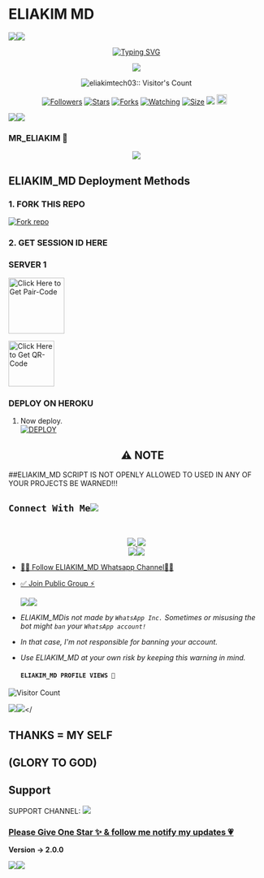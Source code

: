 # ELIAKIM MD
   <a><img src='https://www.imghippo.com/i/xPf6286zw.jpg'/></a><a><img src='https://www.imghippo.com/i/xPf6286zw.jpg'/></a>
<p align="center">
<p align="center">
  <a href="https://git.io/typing-svg"><img src="https://readme-typing-svg.demolab.com?font=EB+Garamond&weight=800&size=28&duration=4000&pause=1000&random=false&width=435&lines=+•★⃝ ELIAKIM_MD★⃝•;MULTI-DEVICE+WHATSAPP+BOT;DEVELOPED+BY+ELIAKIM_TECH;RELEASED+DATE+13%2A8%2F2024." alt="Typing SVG" /></a>
 </p>
<p align="center">
<img src="https://telegra.ph/file/b5e8a490b30177df71db0.jpg"/> 
<p align="center"><img src="https://profile-counter.glitch.me/{Eliakimtech03}/count.svg" alt="eliakimtech03:: Visitor's Count" /></p>
<p align="center">
<a href="https://github.com/Eliakimtech03/followers"><img title="Followers" src="https://img.shields.io/github/followers/Eliakimtech03?color=red&style=flat-square"></a>
<a href="https://github.com/Mselachui03/ELIAKIM_MD/stargazers/"><img title="Stars" src="https://img.shields.io/github/stars/Mselachui03/ELIAKIM_MD?color=blue&style=flat-square"></a>
<a href="https://github.com/Eliakimtech03/ELIAKIM_MD/network/members"><img title="Forks" src="https://img.shields.io/github/forks/Eliakimtech03/ELIAKIM_MD?color=red&style=flat-square"></a>
<a href="https://github.com/eliakimtech03/ELIAKIM_MD/watchers"><img title="Watching" src="https://img.shields.io/github/watchers/Eliakimtech03/ELIAKIM_MD?label=Watchers&color=blue&style=flat-square"></a>
<a href="https://github.com/Eliakimtech03/ELIAKIM_MD/"><img title="Size" src="https://img.shields.io/github/repo-size/Eliakimtech03/ELIAKIM_MD?style=flat-square&color=green"></a>
<a href="https://hits.seeyoufarm.com"><img src="https://hits.seeyoufarm.com/api/count/incr/badge.svg?url=https%3A%2F%2Fgithub.com%2FEliakimtech03%2ELIAKIM_Md&count_bg=%2379C83D&title_bg=%23555555&icon=probot.svg&icon_color=%2300FF6D&title=hits&edge_flat=false"/></a>
<a href="https://github.com/Eliakimtech03/ELIAKIM_MD/graphs/commit-activity"><img height="20" src="https://img.shields.io/badge/Maintained%3F-yes-green.svg"></a>&nbsp;&nbsp;
</p>
<p align='center'>
    </p>
<a><img src='https://www.imghippo.com/i/xPf6286zw.jpg'/></a><a><img src='https://www.imghippo.com/i/xPf6286zw.jpg'/></a>
<p align="center">

### MR_ELIAKIM 🐯
<p align="center">
  <a href="https://github.com/DenverCoder1/readme-typing-svg">
    <img src="https://readme-typing-svg.herokuapp.com?font=Time+New+Roman&color=cyan&size=25&center=true&vCenter=true&width=600&height=100&lines=Hello+am+Mselachui+Tech..&hearts;++;Self-taught+Back-End+Developer,;From+Kenya 🇰🇪,;My+Hobby+Is+Coding,;Active+Learner/Researcher,;Love+to+learn+new+stuffs..🖥️💻">
  </a>
</p>

 ## ELIAKIM_MD Deployment Methods

### 1. FORK THIS REPO

<a href='https://github.com/Mselachui03/MSELA-CHUI-V2/fork' target="_blank"><img alt='Fork repo' src='https://img.shields.io/badge/Fork This Repo-black?style=for-the-badge&logo=git&logoColor=white'/></a>

### 2. GET SESSION ID HERE

### SERVER 1
 
<a href="https://chui-md.onrender.com/pair"><img src="https://img.shields.io/badge/PAIR_CODE-blue" alt="Click Here to Get Pair-Code" width="110"></a>   

<a href="https://chui-md.onrender.com/qr"><img src="https://img.shields.io/badge/QR CODE-green" alt="Click Here to Get QR-Code" width="90"></a>



### DEPLOY ON HEROKU

1. Now deploy.
    <br>
    <a href='https://dashboard.heroku.com/new?template=https://github.com/Eliakimtech03/ELIAKIM_MD' target="_blank"><img alt='DEPLOY' src='https://img.shields.io/badge/-DEPLOY-purple?style=for-the-badge&logo=heroku&logoColor=white'/></a>



    <h2 align="center"> ⚠️ NOTE  </h2>
##ELIAKIM_MD SCRIPT IS NOT OPENLY ALLOWED TO USED IN ANY OF YOUR PROJECTS BE WARNED!!! 

## ```Connect With Me```<img src="http://4.bp.blogspot.com/-XFYyg7bmXe0/UIU9Lt2jaNI/AAAAAAAABw8/UgxWDUoBkaw/s1600/tumblr_mbi70xxizM1r922azo1_500_large.gif">
 <br> 
<p align="center">
<a href="https://wa.me/254745931715"><img src="https://img.shields.io/badge/Contact Eliakim-25D366?style=for-the-badge&logo=whatsapp&logoColor=white" />
<a href="https://whatsapp.com/channel/0029VablfKe9cDDZcDmkiN2G"><img src="https://img.shields.io/badge/Join Official channel-25D366?style=for-the-badge&logo=whatsapp&logoColor=white" />



<br>
<a><img src='https://i.imgur.com/LyHic3i.gif'/></a><a><img src='https://i.imgur.com/LyHic3i.gif'/></a>

* [🧑‍💻 Follow ELIAKIM_MD Whatsapp Channel🧑‍💻](https://whatsapp.com/channel/0029VablfKe9cDDZcDmkiN2G)


* [✅ Join Public Group ⚡](https://chat.whatsapp.com/GL4SlCfL5WwKLuJudb6FsD)

  <a><img src='https://i.imgur.com/LyHic3i.gif'/></a><a><img src='https://i.imgur.com/LyHic3i.gif'/></a>
  

- *ELIAKIM_MDis not made by `WhatsApp Inc.` Sometimes or misusing the bot might `ban` your `WhatsApp account!`*
- *In that case, I'm not responsible for banning your account.*
- *Use ELIAKIM_MD at your own risk by keeping this warning in mind.*
  
  #### ```ELIAKIM_MD PROFILE VIEWS 🐯```
![Visitor Count](https://profile-counter.glitch.me/Eliakimtech03/count.svg)

<a><img src='https://i.imgur.com/LyHic3i.gif'/></a><a><img src='https://i.imgur.com/LyHic3i.gif'/></
## THANKS = MY SELF 


## (GLORY TO GOD)

## Support

SUPPORT CHANNEL: <a href="https://whatsapp.com/channel/0029VablfKe9cDDZcDmkiN2G"><img src="https://img.shields.io/badge/Join Official channel-25D366?style=for-the-badge&logo=whatsapp&logoColor=white" />


### Please Give One Star ✨ & [follow me notify my updates 💗](https://github.com/Eliakimtech03)
<b>Version -> 2.0.0</b>

<a><img src='https://i.imgur.com/LyHic3i.gif'/></a><a><img src='https://i.imgur.com/LyHic3i.gif'/></a>
